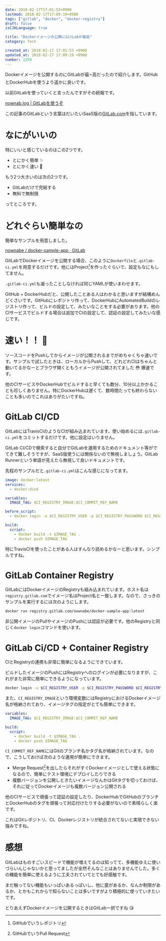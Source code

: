 ```yaml
---
date: 2018-02-17T17:01:53+0900
lastmod: 2018-02-17T17:09:19+0900
tags: ["gitlab", "docker", "docker-registry"]
draft: false
isCJKLanguage: true

title: "Dockerイメージの公開にGitLabが最高"
category: Tech

created_at: 2018-02-17 17:01:53 +0900
updated_at: 2018-02-17 17:09:19 +0900
number: 1259
---
```


Dockerイメージを公開するのにGitLabが最:star:高だったので紹介します。GitHubとDockerHubを使うより遥かに良いです。

以前GitLabを使っていくと言ったんですがその続報です。

[nownab.log | GitLabを使うぞ](https://blog.nownabe.com/2018/02/07/1252.html)

この記事のGitLabという言葉はだいたいSaaS版の[GitLab.com](https://gitlab.com/)を指しています。

# なにがいいの
特にいいと感じているのはこの2つです。

* とにかく簡単 :sparkles:
* とにかく速い :rocket:

もう2つ大きいのは次の2つです。

* GitLabだけで完結する
* 無料で無制限

ってところです。

# どれぐらい簡単なの
簡単なサンプルを用意しました。

[nownabe / docker-sample-app · GitLab](https://gitlab.com/nownabe/docker-sample-app)

GitLabでDockerイメージを公開する場合、このように`Dockerfile`と`.gitlab-ci.yml`を用意するだけです。他にはProject[^1]を作ったぐらいで、設定もなにもしてません。

`.gitlab-ci.yml`も凝ったことしなければ同じYAMLが使いまわせます。

GitHub + DockerHubだと、公開したことある人はわかると思いますが結構めんどくさいです。GitHubにレポジトリ作って、DockerHubにAutomatedBuildのレジストリ作って、ビルドの設定して、みたいなことをする必要があります。他のCIサービスでビルドする場合は追加でCIの設定して、認証の設定してみたいな感じです。

[^1]: GitHubでいうレポジトリ


# 速い！！ :rocket:

ソースコードをPushしてからイメージが公開されるまでがめちゃくちゃ速いです。サンプルで試したときは、ローカルからPushして、どれどれCIはちゃんと動いてるかなーとブラウザ開くともうイメージが公開されてました :flushed: 爆速です。

他のCIサービスやDockerHubでビルドすると早くても数分、10分以上かかることも珍しくありません。特にDockerHubは遅くて、数時間たっても終わらないことも多いのでこれはありがたいですね。

# GitLab CI/CD

GitLabにはTravisCIのようなCIが組み込まれています。使い始めるには`.gitlab-ci.yml`をコミットするだけです。他に設定はいりません。

GitLab CI/CDで検索すると自分でGitLabを運用するためのドキュメント等がでてきて難しそうですが、SaaS版使うには関係ないので無視しましょう。GitLab Runnerという単語が見えたら無視して良いドキュメントです。

先程のサンプルだと`.gitlab-ci.yml`はこんな感じになってます。

```yaml:.gitlab-ci.yml
image: docker:latest
services:
  - docker:dind

variables:
  IMAGE_TAG: $CI_REGISTRY_IMAGE:$CI_COMMIT_REF_NAME

before_script:
  - docker login -u $CI_REGISTRY_USER -p $CI_REGISTRY_PASSWORD $CI_REGISTRY

build:
  script:
    - docker build -t $IMAGE_TAG .
    - docker push $IMAGE_TAG
```

特にTravisCIを使ったことがある人はすんなり読めるかなーと思います。シンプルですね。

# GitLab Container Registry

GitLabにはDockerイメージのRegistryも組み込まれています。ホスト名は`registry.gitlab.com`でイメージ名はProject名と一致します。なので、さっきのサンプルを実行するには次のようにします。

```bash
docker run registry.gitlab.com/nownabe/docker-sample-app:latest
```

非公開イメージのPullやイメージのPushには認証が必要です。他のRegistryと同じく`docker login`コマンドを使います。

# GitLab Ci/CD + Container Registry

CIとRegistryの連携も非常に簡単になるようにできています。

ビルドしたイメージのPushにはRegistryへのログインが必要になりますが、これがまた非常に簡単にできるようになっています。

```bash
docker login -u $CI_REGISTRY_USER -p $CI_REGISTRY_PASSWORD $CI_REGISTRY
```

また、`CI_REGISTRY_IMAGE`という環境変数にはRegistryにおけるDockerイメージ名が格納されており、イメージタグの指定がとても簡単にできます。

```yaml
variables:
  IMAGE_TAG: $CI_REGISTRY_IMAGE:$CI_COMMIT_REF_NAME

build:
  script:
    - docker build -t $IMAGE_TAG .
    - docker push $IMAGE_TAG
```

`CI_COMMIT_REF_NAME`にはGitのブランチ名かタグ名が格納されています。なので、こうしておけば次のような運用が簡単にできます。

* Merge Request[^2]を出したらそれがすぐDockerイメージとして使える状態になるので、簡単にテスト環境にデプロイしたりできる
* 複数バージョンを公開しときたいイメージなんかはGitタグを切っておけば、それに従ってDockerイメージも複数バージョン公開される

[^2]: GitHubでいうPull Request

他のCIサービスで頑張って認証の設定したり、DockerHubでGitHubのブランチとDockerHubのタグを頑張って対応付けたりする必要がないので素晴らしく楽です。

これはGitレポジトリ、CI、Dockerレジストリが統合されてないと実現できない強みですね。

# 感想

GitLabはものすごいスピードで機能が増えてるのは知ってて、多機能ゆえに使いづらいんじゃないかと思ってましたが全然そんなことはありませんでした。多くの機能を簡単に使えるように工夫されていてとても好感触です。

まだ触ってない機能もいっぱいあるっぽいし、他に罠があるか、なんか制限があるか、とかもこれからで知らないことは多いですがより積極的に使っていきたいです。

とりあえずDockerイメージを公開するときはGitLab一択ですね :kissing_heart: 
